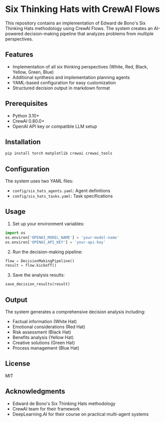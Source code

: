 # Six Thinking Hats with CrewAI Flows

This repository contains an implementation of Edward de Bono's Six Thinking Hats methodology using CrewAI Flows. The system creates an AI-powered decision-making pipeline that analyzes problems from multiple perspectives.

## Features

- Implementation of all six thinking perspectives (White, Red, Black, Yellow, Green, Blue)
- Additional synthesis and implementation planning agents
- YAML-based configuration for easy customization
- Structured decision output in markdown format

## Prerequisites

- Python 3.10+
- CrewAI 0.80.0+
- OpenAI API key or compatible LLM setup

## Installation

```bash
pip install torch matplotlib crewai crewai_tools
```

## Configuration

The system uses two YAML files:
- `config/six_hats_agents.yaml`: Agent definitions
- `config/six_hats_tasks.yaml`: Task specifications

## Usage

1. Set up your environment variables:
```python
import os
os.environ['OPENAI_MODEL_NAME'] = 'your-model-name'
os.environ['OPENAI_API_KEY'] = 'your-api-key'
```

2. Run the decision-making pipeline:
```python
flow = DecisionMakingPipeline()
result = flow.kickoff()
```

3. Save the analysis results:
```python
save_decision_results(result)
```

## Output

The system generates a comprehensive decision analysis including:
- Factual information (White Hat)
- Emotional considerations (Red Hat)
- Risk assessment (Black Hat)
- Benefits analysis (Yellow Hat)
- Creative solutions (Green Hat)
- Process management (Blue Hat)

## License

MIT

## Acknowledgments

- Edward de Bono's Six Thinking Hats methodology
- CrewAI team for their framework
- DeepLearning.AI for their course on practical multi-agent systems
